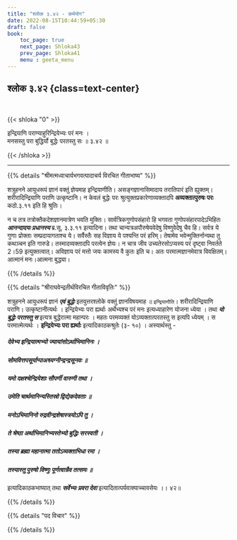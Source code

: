 ```yaml
---
title: "श्लोक ३.४२ - कर्मयोग"
date: 2022-08-15T10:44:59+05:30
draft: false
book:
    toc_page: true
    next_page: Shloka43
    prev_page: Shloka41
    menu : geeta_menu
---
```




## श्लोक ३.४२ {class=text-center}

<br/>

{{< shloka  "0"  >}}

इन्द्रियाणि पराण्याहुरिन्द्रियेभ्यः परं मनः ।  
मनसस्तु परा बुद्धिर्यो बुद्धेः परतस्तु सः ॥ ३.४२ ॥ 

{{< /shloka >}}

---


{{% details "श्रीमत्मध्वाचार्यभगवत्पादाचर्य विरचित  गीताभाष्य" %}}

शत्रुहनने आयुधरूपं ज्ञानं वक्तुं ज्ञेयमाह इन्द्रियाणीति। 
असङ्गज्ञानासिमादाय तरातिपारं इति ह्युक्तम्। 
शरीरादिन्द्रियाणि पराणि उत्कृष्टानि। 
न केवलं बुद्धेः परः श्रुत्युक्तप्रकारेणाव्यक्तादपि 
**अव्यक्तात्पुरुषः परः** कठो.३.११  इति हि श्रुतिः।  

न च तत्र तत्रोक्तैकदेशज्ञानमात्रेण भवति मुक्तिः। 
सार्वत्रिकगुणोपसंहारो हि भगवता गुणोपसंहारपादेऽभिहितः 
***आनन्दादयः प्रधानस्य*** ब्र.सू. ३.३.११ इत्यादिना। 
तथा चान्यत्रअपौरुषेयवेदेषु विष्णुवेदेषु चैव हि। 
सर्वत्र ये गुणाः प्रोक्ताः सम्प्रदायागताश्च ये। 
सर्वैस्तैः सह विज्ञाय ये पश्यन्ति परं हरिम्। 
तेषामेव भवेन्मुक्तिर्नान्यथा तु कथञ्चन इति गारुडे। 
तस्मादव्यक्तादपि परत्वेन ज्ञेयः। 
न चात्र जीव उच्यतेरसोऽप्यस्य परं दृष्ट्वा निवर्तते 2।59 इत्युक्तत्वात्।
अविज्ञाय परं मत्तो जयः कामस्य वै कुतः इति च। 
अतः परमात्मज्ञानमेवात्र विवक्षितम्। 
आत्मानं मनः।आत्मना बुद्ध्या।

{{% /details %}}



{{% details "श्रीराघवेन्द्रतीर्थविरचित गीताविवृतिः" %}}

शत्रुहनने आयुधरूपं ज्ञानं ***एवं बुद्धेः*** इतयुत्तरश्लोके 
वक्तुं ज्ञानविषयमाह ॥ `इन्द्रियाणौति`। 
शरीरादिन्द्रियाणि पराणि। उत्कृष्टानीत्यर्थः । इन्द्रियेभ्यः परा
ह्यर्थाः अर्थेभ्यश्च परं मनः इत्यध्याहारेण योजना ध्येया । 
तथा ***यो बुद्धेः परतस्तु स***  इत्यत्र बुद्धेरात्मा महान्परः । 
महतः परमव्यक्तं योऽव्यक्तात्परतस्तु स इत्यपि ध्येयम्‌ । 
स परमात्मेत्यर्थः । 
**इन्द्रियेभ्यः परा ह्यर्थाः** इत्यादिकाठकश्रुतेः (३-
१०) । अस्यार्थस्तु - 

##### देवेभ्य इन्द्रियात्मभ्यो ज्यायांसोऽर्थाभिमानिनः ।
##### सोमवित्तपसूर्याप्पाअश्व्यग्नीन्द्रन्द्रसूनवः ॥ 

##### यमो दक्षश्चेन्द्रियेशाः सौपर्णी वारुणी तथा । 
##### उमेति चार्थमानिन्यस्तिस्रो द्विद्येकदेवताः ॥ 

##### मनोऽभिमानिनो रुद्रवीन्द्रशेषास्त्रयोऽपि तु । 
##### ते श्रेष्ठा अर्थाभिमानिभ्यस्तेभ्यो बुद्धिः सरस्वती ।
##### तस्या ब्रह्मा महानात्मा ततोऽव्यक्ताभिधा रमा । 
##### तस्यास्तु पुरुषो विष्णुः पूर्णत्वान्नैव तत्समः ॥  
इत्यादिकाठकभाष्यात्‌ तथा ***सर्वेभ्यः प्रवरा देवा***
इत्यादितात्पर्यवाक्याच्चावसेयः ।। ४२॥


{{% /details %}}



{{% details "पद विचार" %}}


{{% /details %}}
